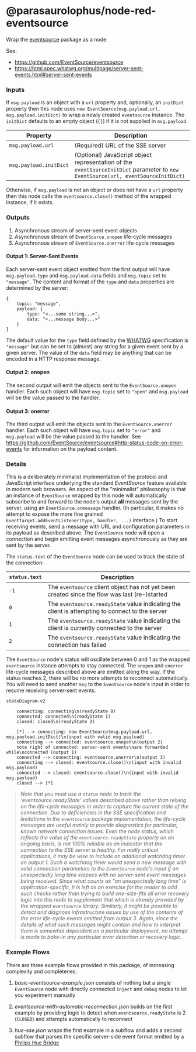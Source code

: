 # @parasaurolophus/node-red-eventsource

Wrap the [eventsource](https://github.com/EventSource/eventsource) package as a node.

See:

- <https://github.com/EventSource/eventsource>
- <https://html.spec.whatwg.org/multipage/server-sent-events.html#server-sent-events>

### Inputs

If `msg.payload` is an object with a `url` property and, optionally, an `initDict` property then this node uses `new EventSource(msg.payload.url, msg.payload.initDict)` to wrap a newly created `eventsource` instance. The `initDict` defaults to an empty object (`{}`) if it is not supplied in `msg.payload`.

| Property               | Description                                                                                                                       |
|------------------------|-----------------------------------------------------------------------------------------------------------------------------------|
| `msg.payload.url`      | (Required) URL of the SSE server                                                                                                  |
| `msg.payload.initDict` | (Optional) JavaScript object representation of the `eventSourceInitDict` parameter to `new EventSource(url, eventSourceInitDict)` |

Otherwise, if `msg.payload` is not an object or does not have a `url` property then this node calls the `eventsource.close()` method of the wrapped instance, if it exists.

### Outputs

1. Asynchronous stream of server-sent event objects
2. Asynchronous stream of `EventSource.onopen` life-cycle messages
3. Asynchronous stream of `EventSource.onerror` life-cycle messages

#### Output 1: Server-Sent Events

Each server-sent event object emitted from the first output will have `msg.payload.type` and `msg.payload.data` fields and `msg.topic` set to `"message"`. The content and format of the `type` and `data` properties are determined by the server:

    {
        topic: "message",
        payload: {
            type: "<...some string...>",
            data: "<...message body...>"
        }
    }

The default value for the `type` field defined by the [WHATWG](https://html.spec.whatwg.org/multipage/server-sent-events.html#server-sent-events) specification is `"message"` but can be set to (almost) any string for a given event sent by a given server. The value of the `data` field may be anything that can be encoded in a HTTP response message.

#### Output 2: onopen

The second output will emit the objects sent to the `EventSource.onopen` handler. Each such object will have `msg.topic` set to `"open"` and `msg.payload` will be the value passed to the handler.

#### Output 3: onerror

The third output will emit the objects sent to the `EventSource.onerror` handler. Each such object will have `msg.topic` set to `"error"` and `msg.payload` will be the value passed to the handler. See <https://github.com/EventSource/eventsource#http-status-code-on-error-events> for information on the payload content.

### Details

This is a deliberately minimalist implementation of the protocol and JavaScript interface underlying the standard _EventSource_ feature available in modern web browsers. An aspect of the "minimalist" philoosophy is that an instance of `EventSource` wrapped by this node will automatically subscribe to and forward to the node's output **all** messages sent by the server, using an `EventSource.onmessage` handler. (In particular, it makes no attempt to expose the more fine grained `EventTarget.addEventListener(type, handler, ...)` interface.) To start receiving events, send a message with URL and configuration parameters in its payload as described above. The `EventSource` node will open a connection and begin emitting event messages asynchronously as they are sent by the server.

The `status.text` of the `EventSource` node can be used to track the state of the connection:

| `status.text` | Description                                                                                     |
|---------------|-------------------------------------------------------------------------------------------------|
| `-1`          | The `eventsource` client object has not yet been created since the flow was last (re-)started   |
|  `0`          | The `eventsource.readyState` value indicating the client is attempting to connect to the server |
|  `1`          | The `eventsource.readyState` value indicating the client is currently connected to the server   |
|  `2`          | The `eventsource.readyState` value indicating the connection has failed                         |

The `EventSource` node's status will oscillate between 0 and 1 as the wrapped `eventsource` instance attempts to stay connected. The `onopen` and `onerror` life-cycle messages described above are emitted along the way. If the status reaches 2, there will be no more attempts to reconnect automatically. You will need to send another `msg` to the `EventSource` node's input in order to resume receiving server-sent events.

```mermaid
stateDiagram-v2

    connecting: connecting\n(readyState 0)
    connected: connected\n(readyState 1)
    closed: closed\n(readyState 2)

    [*] --> connecting: new EventSource(msg.payload.url, msg.payload.initDict)\n(input with valid msg.payload)
    connecting --> connected: eventsource.onopen\n(output 2)
    note right of connected: server-sent events\nare forwarded while\nconnected (output 1)
    connected --> connecting: eventsource.onerror\n(output 3)
    connecting --> closed: eventsource.close()\n(input with invalid msg.payload)
    connected --> closed: eventsource.close()\n(input with invalid msg.payload)
    closed --> [*]
```

> _Note that you must use a `status` node to track the 'eventsource.readyState' values described above rather than relying on the life-cycle messages in order to capture the current state of the connection. Due to deficiencies in the SSE specification and limitations in the `eventsource` package implementation, the life-cycle messages are useful mainly to provide diagnostics for particular, known network connection issues. Even the node status, which reflects the value of the `eventsource.readyState` property on an ongoing basis, is not 100% reliable as an indicator that the connection to the SSE server is healthy. For really critical applications, it may be wise to include an additional watchdog timer on output 1. Such a watchdog timer would send a new message with valid connection parameters to the `EventSource` node's input if an unexpectedly long time elapses with no server-sent event messages being received. Since what counts as "an unexpectedly long time" is application-specific, it is left as an exercise for the reader to add such checks rather than trying to build one-size-fits all error recovery logic into this node to supplement that which is already provided by the wrapped `eventsource` library. Similarly, it might be possible to detect and diagnose infrastructure issues by use of the contents of the error life-cycle events emitted from output 3. Again, since the details of what such messages might contain and how to interpret them is somewhat dependent on a particular deployment, no attempt is made to bake-in any particular error detection or recovery logic._

### Example Flows

There are three example flows provided in this package, of increasing complexity and completenes:

1. _basic-eventsource-example.json_ consists of nothing but a single `EventSource` node with directly connected `inject` and `debug` nodes to let you experiment manually

2. _eventsource-with-automatic-reconnection.json_ builds on the first example by providing logic to detect when `eventsource.readyState` is 2 (`CLOSED`) and attempts automatically to reconnect

3. _hue-sse.json_ wraps the first example in a subflow and adds a second subflow that parses the specific server-side event format emitted by a [Philips Hue Bridge](https://developers.meethue.com/develop/hue-api-v2/core-concepts/#events)